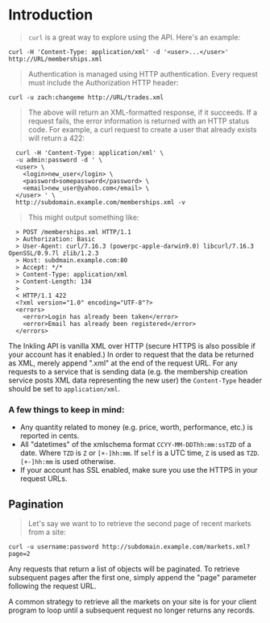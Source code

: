# Introduction

> `curl` is a great way to explore using the API. Here's an example:

```shell
curl -H 'Content-Type: application/xml' -d '<user>...</user>' http://URL/memberships.xml
```

> Authentication is managed using HTTP authentication. Every request must include the Authorization HTTP header:

```shell
curl -u zach:changeme http://URL/trades.xml
```

> The above will return an XML-formatted response, if it succeeds. If a request fails, the error information is returned with an HTTP status code. For example, a curl request to create a user that already exists will return a 422:

```shell
  curl -H 'Content-Type: application/xml' \ 
  -u admin:password -d ' \
  <user> \
    <login>new_user</login> \ 
    <password>somepassword</password> \ 
    <email>new_user@yahoo.com</email> \
  </user> ' \
  http://subdomain.example.com/memberships.xml -v
```

> This might output something like:

```shell
  > POST /memberships.xml HTTP/1.1
  > Authorization: Basic 
  > User-Agent: curl/7.16.3 (powerpc-apple-darwin9.0) libcurl/7.16.3 OpenSSL/0.9.7l zlib/1.2.3
  > Host: subdmain.example.com:80
  > Accept: */*
  > Content-Type: application/xml
  > Content-Length: 134
  > 
  < HTTP/1.1 422 
  <?xml version="1.0" encoding="UTF-8"?>
  <errors>
    <error>Login has already been taken</error>
    <error>Email has already been registered</error>
  </errors>
```

The Inkling API is vanilla XML over HTTP (secure HTTPS is also possible if your account has it enabled.) In order to request that the data be returned as XML, merely append ".xml" at the end of the request URL. For any requests to a service that is sending data (e.g. the membership creation service posts XML data representing the new user) the `Content-Type` header should be set to `application/xml`.


### A few things to keep in mind:

  * Any quantity related to money (e.g. price, worth, performance, etc.) is reported in cents.
  * All "datetimes" of the xmlschema format `CCYY-MM-DDThh:mm:ssTZD` of a date. Where `TZD` is `Z` or `[+-]hh:mm`. If `self` is a UTC time, `Z` is used as `TZD`. `[+-]hh:mm` is used otherwise.
  * If your account has SSL enabled, make sure you use the HTTPS in your request URLs.

## Pagination

> Let's say we want to to retrieve the second page of recent markets from a site:

```shell
curl -u username:password http://subdomain.example.com/markets.xml?page=2
```

Any requests that return a list of objects will be paginated. To retrieve subsequent pages after the first one, simply append the "page" parameter following the request URL.

A common strategy to retrieve all the markets on your site is for your client program to loop until a subsequent request no longer returns any records.